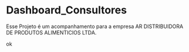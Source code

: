 # Dashboard_Consultores

Esse Projeto é um acompanhamento para a empresa AR DISTRIBUIDORA DE PRODUTOS ALIMENTICIOS LTDA.

ok
